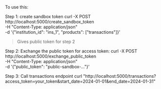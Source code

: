 To use this:

Step 1: create sandbox token
curl -X POST http://localhost:5000/create_sandbox_token \
  -H "Content-Type: application/json" \
  -d '{"institution_id": "ins_1", "products": ["transactions"]}'

> Gives public token for step 2

Step 2: Exchange the public token for access token:
curl -X POST http://localhost:5000/exchange_public_token \
  -H "Content-Type: application/json" \
  -d '{"public_token": "public-sandbox-..."}'

Step 3: Call transactions endpoint
curl "http://localhost:5000/transactions?access_token=your_token&start_date=2024-01-01&end_date=2024-01-31"
